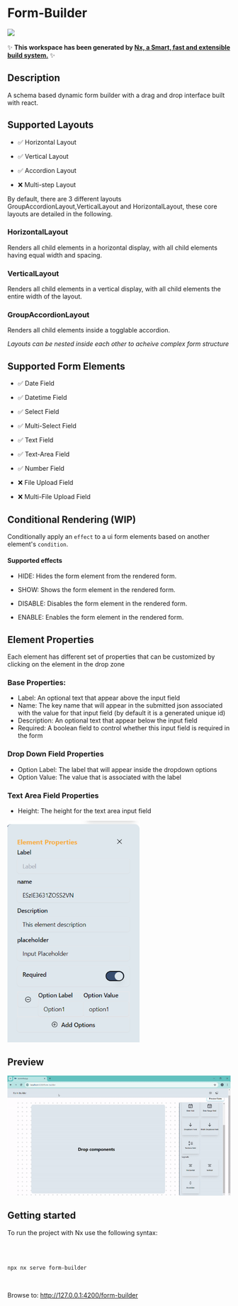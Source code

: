 # Form-Builder

  

<a  alt="Nx logo"  href="https://nx.dev"  target="_blank"  rel="noreferrer"><img  src="https://raw.githubusercontent.com/nrwl/nx/master/images/nx-logo.png"  width="45"></a>

  

✨ **This workspace has been generated by [Nx, a Smart, fast and extensible build system.](https://nx.dev)** ✨

  

## Description

  

A schema based dynamic form builder with a drag and drop interface built with react.

  

## Supported Layouts

  

- :white_check_mark: Horizontal Layout

  

- :white_check_mark: Vertical Layout

  

- :white_check_mark: Accordion Layout

  

- :x: Multi-step Layout

  

By default, there are 3 different layouts GroupAccordionLayout,VerticalLayout and HorizontalLayout, these core layouts are detailed in the following.

  

### HorizontalLayout

  

Renders all child elements in a horizontal display, with all child elements having equal width and spacing.

  

### VerticalLayout

  

Renders all child elements in a vertical display, with all child elements the entire width of the layout.

  

### GroupAccordionLayout

  

Renders all child elements inside a togglable accordion.

  

<em>Layouts can be nested inside each other to acheive complex form structure</em>

  

## Supported Form Elements

  

- :white_check_mark: Date Field

  

- :white_check_mark: Datetime Field

  

- :white_check_mark: Select Field

  

- :white_check_mark: Multi-Select Field

  

- :white_check_mark: Text Field

  

- :white_check_mark: Text-Area Field

  

- :white_check_mark: Number Field

  

- :x: File Upload Field

  

- :x: Multi-File Upload Field

  

## Conditional Rendering (WIP)

  

Conditionally apply an `effect` to a ui form elements based on another element's `condition`.

  

#### Supported effects

  

- HIDE: Hides the form element from the rendered form.

- SHOW: Shows the form element in the rendered form.

- DISABLE: Disables the form element in the rendered form.

- ENABLE: Enables the form element in the rendered form.

  
## Element Properties
Each element has different set of properties that can be customized by clicking on the element in the drop zone
### Base Properties:

 - Label: An optional text that appear above the input field
 - Name: The key name that will appear in the submitted json associated with the value for that input field (by default it is a generated unique id)
 - Description: An optional text that appear below the input field
 - Required: A boolean field to control whether this input field is required in the form
 ### Drop Down Field Properties
 
 - Option Label: The label that will appear inside the dropdown options
 - Option Value: The value that is associated with the label
### Text Area Field Properties
 - Height: The height for the text area input field

<img src="./drop-down-properties.png" alt="Drop Down Properties" width="300" height="500">

## Preview

![demo](./demo.gif)

  

## Getting started

  

To run the project with Nx use the following syntax:

  

```

  

npx nx serve form-builder

  

```

  

Browse to: http://127.0.0.1:4200/form-builder